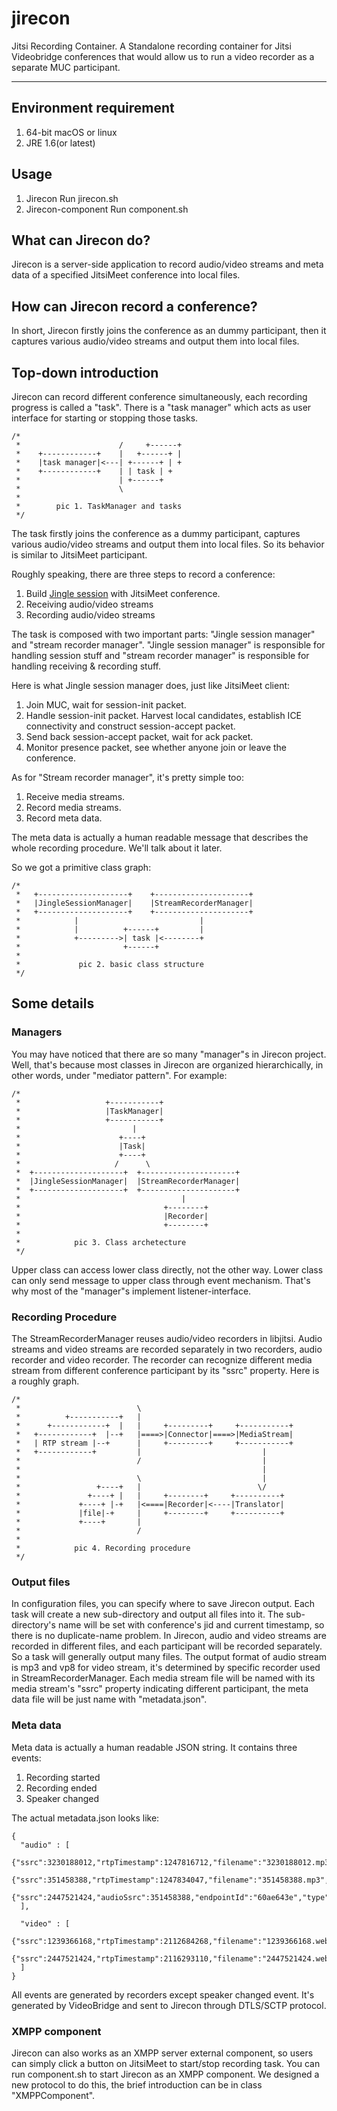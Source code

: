 # jirecon

Jitsi Recording Container. A Standalone recording container for Jitsi Videobridge conferences that would allow us to run a video recorder as a separate MUC participant.

----------

## Environment requirement 
1. 64-bit macOS or linux
2. JRE 1.6(or latest)

## Usage
1. Jirecon
   Run jirecon.sh
2. Jirecon-component
   Run component.sh

## What can Jirecon do?
Jirecon is a server-side application to record audio/video streams and meta data of a specified JitsiMeet conference into local files. 

## How can Jirecon record a conference?
In short, Jirecon firstly joins the conference as an dummy participant, then it captures various audio/video streams and output them into local files. 

## Top-down introduction
Jirecon can record different conference simultaneously, each recording progress is called a "task". There is a "task manager" which acts as user interface for starting or stopping those tasks.
```
/*
 *                      /     +------+
 *    +------------+    |   +------+ |
 *    |task manager|<---| +------+ | +
 *    +------------+    | | task | +
 *                      | +------+
 *                      \
 *
 *        pic 1. TaskManager and tasks
 */
```

The task firstly joins the conference as a dummy participant, captures various audio/video streams and output them into local files. So its behavior is similar to JitsiMeet participant. 

Roughly speaking, there are three steps to record a conference:
  1.  Build [Jingle session][1] with JitsiMeet conference.
  2.  Receiving audio/video streams
  3.  Recording audio/video streams
  
The task is composed with two important parts: "Jingle session manager" and "stream recorder manager". "Jingle session manager" is responsible for handling session stuff and "stream recorder manager" is responsible for handling receiving & recording stuff.

Here is what Jingle session manager does, just like JitsiMeet client:
  1.  Join MUC, wait for session-init packet.
  2.  Handle session-init packet. Harvest local candidates, establish ICE connectivity and construct session-accept packet.
  3. Send back session-accept packet, wait for ack packet.
  4. Monitor presence packet, see whether anyone join or leave the conference.
  
As for "Stream recorder manager", it's pretty simple too:
  1. Receive media streams.
  2. Record media streams.
  3. Record meta data.
  
The meta data is actually a human readable message that describes the whole recording procedure. We'll talk about it later.

So we got a primitive class graph:
```
/*
 *   +--------------------+    +---------------------+
 *   |JingleSessionManager|    |StreamRecorderManager|
 *   +--------------------+    +---------------------+
 *            |                           |
 *            |          +------+         |
 *            +--------->| task |<--------+
 *                       +------+
 *
 *             pic 2. basic class structure
 */
```


## Some details
### Managers
You may have noticed that there are so many "manager"s in Jirecon project. Well, that's because most classes in Jirecon are organized hierarchically, in other words, under "mediator pattern". For example:
```
/*
 *                   +-----------+
 *                   |TaskManager|
 *                   +-----------+
 *                         |
 *                      +----+
 *                      |Task|
 *                      +----+
 *                     /      \
 *  +--------------------+  +---------------------+
 *  |JingleSessionManager|  |StreamRecorderManager|
 *  +--------------------+  +---------------------+
 *                                    |
 *                                +--------+
 *                                |Recorder|
 *                                +--------+
 *
 *            pic 3. Class archetecture
 */
```

Upper class can access lower class directly, not the other way. Lower class can only send message to upper class through event mechanism. That's why most of the "manager"s implement listener-interface.

### Recording Procedure
The StreamRecorderManager reuses audio/video recorders in libjitsi. Audio streams and video streams are recorded separately in two recorders, audio recorder and video recorder. The recorder can recognize different media stream from different conference participant by its "ssrc" property. Here is a roughly graph.
```
/*
 *                          \
 *          +-----------+   |
 *      +------------+  |   |     +---------+     +-----------+
 *   +------------+  |--+   |====>|Connector|====>|MediaStream|
 *   | RTP stream |--+      |     +---------+     +-----------+
 *   +------------+         |                           |
 *                          /                           |
 *                                                      |
 *                          \                           |
 *                 +----+   |                          \/
 *               +----+ |   |     +--------+     +----------+
 *             +----+ |-+   |<====|Recorder|<----|Translator|
 *             |file|-+     |     +--------+     +----------+
 *             +----+       |
 *                          /
 *
 *            pic 4. Recording procedure
 */
```


### Output files
In configuration files, you can specify where to save Jirecon output. Each task will create a new sub-directory and output all files into it. The sub-directory's name will be set with conference's jid and current timestamp, so there is no duplicate-name problem. 
In Jirecon, audio and video streams are recorded in different files, and each participant will be recorded separately. So a task will generally output many files. The output format of audio stream is mp3 and vp8 for video stream, it's determined by specific recorder used in StreamRecorderManager.
Each media stream file will be named with its media stream's "ssrc" property indicating different participant, the meta data file will be just name with "metadata.json".

### Meta data
Meta data is actually a human readable JSON string. It contains three events:
  1. Recording started
  2. Recording ended
  3. Speaker changed
  
The actual metadata.json looks like:
```
{
  "audio" : [
    {"ssrc":3230188012,"rtpTimestamp":1247816712,"filename":"3230188012.mp3","type":"RECORDING_STARTED","instant":1408603362473,"mediaType":"audio"},
    {"ssrc":351458388,"rtpTimestamp":1247834047,"filename":"351458388.mp3","type":"RECORDING_STARTED","instant":1408603382142,"mediaType":"audio"},
    {"ssrc":2447521424,"audioSsrc":351458388,"endpointId":"60ae643e","type":"SPEAKER_CHANGED","instant":1408603394284,"mediaType":"audio"}
  ],

  "video" : [
    {"ssrc":1239366168,"rtpTimestamp":2112684268,"filename":"1239366168.webm","type":"RECORDING_STARTED","instant":1408603364693,"mediaType":"video"},
    {"ssrc":2447521424,"rtpTimestamp":2116293110,"filename":"2447521424.webm","type":"RECORDING_STARTED","instant":1408603381658,"mediaType":"video"}
  ]
}
```
All events are generated by recorders except speaker changed event. It's generated by VideoBridge and sent to Jirecon through DTLS/SCTP protocol.

### XMPP component
Jirecon can also works as an XMPP server external component, so users can simply click a button on JitsiMeet to start/stop recording task. You can run component.sh to start Jirecon as an XMPP component. We designed a new protocol to do this, the brief introduction can be in class "XMPPComponent".


[1]: http://www.xmpp.org/extensions/xep-0166.html "Jingle protocol"
